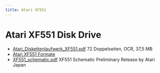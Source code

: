 ```yaml
---
title: Atari XF551
---
```

# Atari XF551 Disk Drive  
  
  
- [Atari_Diskettenlaufwerk_XF551.pdf](attachments/Atari_Diskettenlaufwerk_XF551.pdf) 72 Doppelseiten, OCR, 37,5 MB  
- [Atari XF551 Formate](http://www.strotmann.de/~cas/Infothek/XF551formate/XF551Formate.pdf)  
- [XF551_schematic.pdf](attachments/XF551_schematic.pdf) XF551 Schematic Preliminary Release by Atari Japan  
  
  
